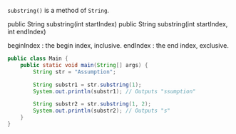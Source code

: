 `substring()` is a method of `String`.

public String substring(int startIndex)
public String substring(int startIndex, int endIndex)

beginIndex :  the begin index, inclusive.
endIndex :  the end index, exclusive.

```java
public class Main {
    public static void main(String[] args) {
        String str = "Assumption";

        String substr1 = str.substring(1);
        System.out.println(substr1); // Outputs "ssumption"

        String substr2 = str.substring(1, 2);
        System.out.println(substr2); // Outputs "s"
    }
}
```